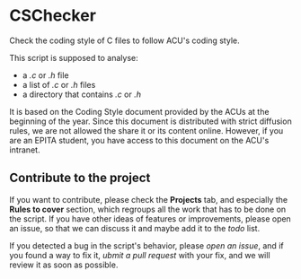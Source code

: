 # CSChecker
Check the coding style of C files to follow ACU's coding style.

This script is supposed to analyse:
- a *.c* or *.h* file
- a list of *.c* or *.h* files
- a directory that contains *.c* or *.h*

It is based on the Coding Style document provided by the ACUs at the beginning of the year. Since this document is distributed with strict diffusion rules, we are not allowed the share it or its content online.
However, if you are an EPITA student, you have access to this document on the ACU's intranet.

## Contribute to the project

If you want to contribute, please check the **Projects** tab, and especially the **Rules to cover** section, which regroups all the work that has to be done on the script. If you have other ideas of features or improvements, please open an issue, so that we can discuss it and maybe add it to the *todo* list.

If you detected a bug in the script's behavior, please *open an issue*, and if you found a way to fix it, *ubmit a pull request* with your fix,  and we will review it as soon as possible.
